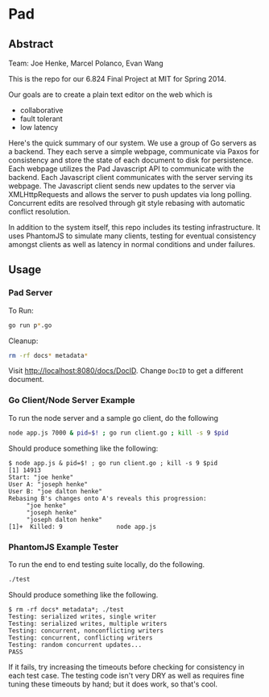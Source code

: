 Pad
===

## Abstract

Team: Joe Henke, Marcel Polanco, Evan Wang

This is the repo for our 6.824 Final Project at MIT for Spring 2014.

Our goals are to create a plain text editor on the web which is

* collaborative
* fault tolerant
* low latency

Here's the quick summary of our system.
We use a group of Go servers as a backend.
They each serve a simple webpage, communicate via Paxos for consistency and store the state of each document to disk for persistence.
Each webpage utilizes the Pad Javascript API to communicate with the backend.
Each Javascript client communicates with the server serving its webpage.
The Javascript client sends new updates to the server via XMLHttpRequests and allows the server to push updates via long polling.
Concurrent edits are resolved through git style rebasing with automatic conflict resolution.

In addition to the system itself, this repo includes its testing infrastructure.
It uses PhantomJS to simulate many clients, testing for eventual consistency amongst clients as well as latency in normal conditions and under failures.

## Usage

### Pad Server

To Run:
```bash
go run p*.go
```
Cleanup:
```bash
rm -rf docs* metadata*
```

Visit [http://localhost:8080/docs/DocID](http://localhost:8080/docs/DocID). Change `DocID` to get a different document.

### Go Client/Node Server Example

To run the node server and a sample go client, do the following

```bash
node app.js 7000 & pid=$! ; go run client.go ; kill -s 9 $pid
```

Should produce something like the following:


    $ node app.js & pid=$! ; go run client.go ; kill -s 9 $pid
    [1] 14913
    Start: "joe henke"
    User A: "joseph henke"
    User B: "joe dalton henke"
    Rebasing B's changes onto A's reveals this progression:
    	 "joe henke"
    	 "joseph henke"
    	 "joseph dalton henke"
    [1]+  Killed: 9               node app.js

### PhantomJS Example Tester

To run the end to end testing suite locally, do the following.
```bash
./test
```

Should produce something like the following.

    $ rm -rf docs* metadata*; ./test
    Testing: serialized writes, single writer
    Testing: serialized writes, multiple writers
    Testing: concurrent, nonconflicting writers
    Testing: concurrent, conflicting writers
    Testing: random concurrent updates...
    PASS

If it fails, try increasing the timeouts before checking for consistency in each test case.
The testing code isn't very DRY as well as requires fine tuning these timeouts by hand; but it does work, so that's cool.
